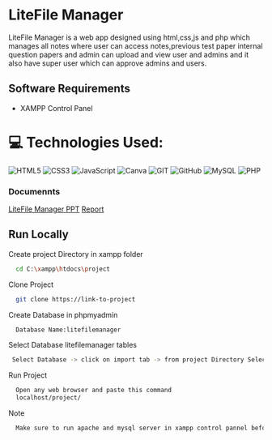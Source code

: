 
# LiteFile Manager

LiteFile Manager is a web app designed using html,css,js and php which manages all notes where user can access notes,previous test paper internal question papers and admin can upload and view user and admins and it also have super user which can approve admins and users.

## Software Requirements

- XAMPP Control Panel
# 💻 Technologies Used:
![HTML5](https://img.shields.io/badge/html5-%23E34F26.svg?style=flat&logo=html5&logoColor=white&message=HTML5) ![CSS3](https://img.shields.io/badge/css3-%231572B6.svg?style=flat&logo=css3&logoColor=white&message=CSS3) ![JavaScript](https://img.shields.io/badge/JavaScript-F7DF1E.svg?style=flat&logo=javascript&logoColor=black&message=JavaScript)
![Canva](https://img.shields.io/badge/Canva-%2300C4CC.svg?style=flat&logo=Canva&logoColor=white&message=Canva) ![GIT](https://img.shields.io/badge/Git-fc6d26?style=flat&logo=git&logoColor=white&message=Git) ![GitHub](https://img.shields.io/badge/GitHub-181717.svg?style=flat&logo=github&logoColor=white&message=GitHub)
![MySQL](https://img.shields.io/badge/mysql-%2300000f.svg?style=flat&logo=mysql&logoColor=white&message=MySQL) ![PHP](https://img.shields.io/badge/php-%23777BB4.svg?style=flat&logo=php&logoColor=white&message=PHP)
### Documennts
[LiteFile Manager PPT](https://1drv.ms/p/s!AkMOpaNLYWOrvQLRptMMy8p9Va-K?e=jW9Ow3)
[Report](https://github.com/user-attachments/files/16555334/final.report.pdf)


    
## Run Locally

Create project Directory in xampp folder 

```bash
  cd C:\xampp\htdocs\project
```
Clone Project
```bash
  git clone https://link-to-project
```
Create Database  in phpmyadmin

```bash
  Database Name:litefilemanager
```
Select Database litefilemanager tables 
```bash
 Select Database -> click on import tab -> from project Directory Select litefilemanager.sql file-> and click import
```
Run Project
```bash
  Open any web browser and paste this command
  localhost/project/
```
Note
```bash
  Make sure to run apache and mysql server in xampp control pannel before doing above procedure
```
